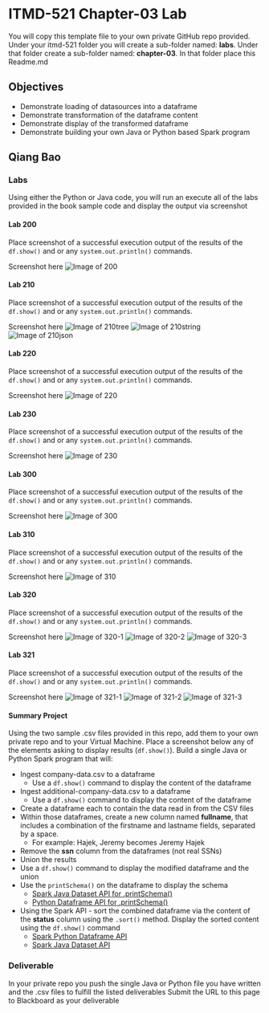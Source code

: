 # ITMD-521 Chapter-03 Lab

You will copy this template file to your own private GitHub repo provided.  Under your itmd-521 folder you will create a sub-folder named: **labs**.  Under that folder create a sub-folder named: **chapter-03**.  In that folder place this Readme.md

## Objectives

- Demonstrate loading of datasources into a dataframe
- Demonstrate transformation of the dataframe content
- Demonstrate display of the transformed dataframe
- Demonstrate building your own Java or Python based Spark program

## Qiang Bao

### Labs

Using either the Python or Java code, you will run an execute all of the labs provided in the book sample code and display the output via screenshot

#### Lab 200

Place screenshot of a successful execution output of the results of the `df.show()` and or any `system.out.println()` commands.

Screenshot here
![Image of 200](images/200.png "Image of 200")

#### Lab 210

Place screenshot of a successful execution output of the results of the `df.show()` and or any `system.out.println()` commands.

Screenshot here
![Image of 210tree](images/210tree.png "Image of 210tree")
![Image of 210string](images/210string.png "Image of 210string")
![Image of 210json](images/210json.png "Image of 210json")

#### Lab 220

Place screenshot of a successful execution output of the results of the `df.show()` and or any `system.out.println()` commands.

Screenshot here
![Image of 220](images/220.png "Image of 220")

#### Lab 230

Place screenshot of a successful execution output of the results of the `df.show()` and or any `system.out.println()` commands.

Screenshot here
![Image of 230](images/230.png "Image of 230")

#### Lab 300

Place screenshot of a successful execution output of the results of the `df.show()` and or any `system.out.println()` commands.

Screenshot here
![Image of 300](images/300.png "Image of 300")

#### Lab 310

Place screenshot of a successful execution output of the results of the `df.show()` and or any `system.out.println()` commands.

Screenshot here
![Image of 310](images/310.png "Image of 310")

#### Lab 320

Place screenshot of a successful execution output of the results of the `df.show()` and or any `system.out.println()` commands.

Screenshot here
![Image of 320-1](images/320-1.png "Image of 320-1")
![Image of 320-2](images/320-2.png "Image of 320-2")
![Image of 320-3](images/320-3.png "Image of 320-3")

#### Lab 321

Place screenshot of a successful execution output of the results of the `df.show()` and or any `system.out.println()` commands.

Screenshot here
![Image of 321-1](images/321-1.png "Image of 321-1")
![Image of 321-2](images/321-2.png "Image of 321-2")
![Image of 321-3](images/321-3.png "Image of 321-3")

#### Summary Project

Using the two sample .csv files provided in this repo, add them to your own private repo and to your Virtual Machine.  Place a screenshot below any of the elements asking to display results (`df.show()`). Build a single Java or Python Spark program that will:

- Ingest company-data.csv to a dataframe
  - Use a `df.show()` command to display the content of the dataframe
- Ingest additional-company-data.csv to a dataframe
  - Use a `df.show()` command to display the content of the dataframe
- Create a dataframe each to contain the data read in from the CSV files
- Within those dataframes, create a new column named **fullname**, that includes a combination of the firstname and lastname fields, separated by a space.  
  - For example: Hajek, Jeremy becomes Jeremy Hajek
- Remove the **ssn** column from the dataframes (not real SSNs)
- Union the results
- Use a `df.show()` command to display the modified dataframe and the union
- Use the `printSchema()` on the dataframe to display the schema
  - [Spark Java Dataset API for .printSchema()](https://spark.apache.org/docs/latest/api/java/org/apache/spark/sql/Dataset.html#printSchema-- "Spark Java API for printSchema")
  - [Python Dataframe API for .printSchema()](https://spark.apache.org/docs/latest/api/python/pyspark.sql.html?highlight=printschema#pyspark.sql.DataFrame.printSchema "Python Spark API for printSchema")
- Using the Spark API - sort the combined dataframe via the content of the **status** column using the `.sort()` method. Display the sorted content using the `df.show()` command
  - [Spark Python Dataframe API](https://spark.apache.org/docs/latest/api/python/pyspark.sql.html?highlight=printschema#pyspark.sql.DataFrame "Spark Dataframe API webpage")
  - [Spark Java Dataset API](https://spark.apache.org/docs/latest/api/java/org/apache/spark/sql/Dataset.html "Spark Dataset API webpage")

### Deliverable

In your private repo you push the single Java or Python file you have written and the .csv files to fulfill the listed deliverables
Submit the URL to this page to Blackboard as your deliverable
